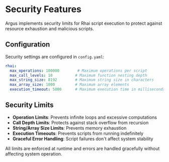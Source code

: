# Security Features

Argus implements security limits for Rhai script execution to protect against resource exhaustion and malicious scripts.

## Configuration

Security settings are configured in `config.yaml`:

```yaml
rhai:
  max_operations: 100000        # Maximum operations per script
  max_call_levels: 10          # Maximum function nesting depth
  max_string_size: 8192        # Maximum string size in characters
  max_array_size: 1000         # Maximum array elements
  execution_timeout: 5000      # Maximum execution time in milliseconds
```

## Security Limits

- **Operation Limits**: Prevents infinite loops and excessive computations
- **Call Depth Limits**: Protects against stack overflow from recursion
- **String/Array Size Limits**: Prevents memory exhaustion
- **Execution Timeouts**: Prevents scripts from running indefinitely
- **Graceful Error Handling**: Script failures don't affect system stability

All limits are enforced at runtime and errors are handled gracefully without affecting system operation.
